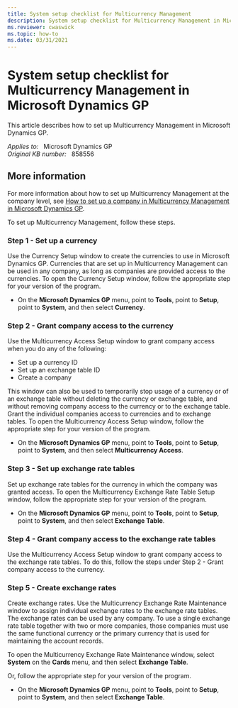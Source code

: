 ```yaml
---
title: System setup checklist for Multicurrency Management
description: System setup checklist for Multicurrency Management in Microsoft Dynamics GP.
ms.reviewer: cwaswick
ms.topic: how-to
ms.date: 03/31/2021
---
```

# System setup checklist for Multicurrency Management in Microsoft Dynamics GP

This article describes how to set up Multicurrency Management in Microsoft Dynamics GP.

_Applies to:_ &nbsp; Microsoft Dynamics GP  
_Original KB number:_ &nbsp; 858556

## More information

For more information about how to set up Multicurrency Management at the company level, see [How to set up a company in Multicurrency Management in Microsoft Dynamics GP](https://support.microsoft.com/topic/how-to-set-up-a-company-in-multicurrency-management-in-microsoft-dynamics-gp-95f2a996-cba7-3e64-7631-0381bbdda94b).

To set up Multicurrency Management, follow these steps.

### Step 1 - Set up a currency

Use the Currency Setup window to create the currencies to use in Microsoft Dynamics GP. Currencies that are set up in Multicurrency Management can be used in any company, as long as companies are provided access to the currencies. To open the Currency Setup window, follow the appropriate step for your version of the program.

- On the **Microsoft Dynamics GP** menu, point to **Tools**, point to **Setup**, point to **System**, and then select **Currency**.

### Step 2 - Grant company access to the currency

Use the Multicurrency Access Setup window to grant company access when you do any of the following:

- Set up a currency ID
- Set up an exchange table ID
- Create a company

This window can also be used to temporarily stop usage of a currency or of an exchange table without deleting the currency or exchange table, and without removing company access to the currency or to the exchange table. Grant the individual companies access to currencies and to exchange tables. To open the Multicurrency Access Setup window, follow the appropriate step for your version of the program.

- On the **Microsoft Dynamics GP** menu, point to **Tools**, point to **Setup**, point to **System**, and then select **Multicurrency Access**.

### Step 3 - Set up exchange rate tables

Set up exchange rate tables for the currency in which the company was granted access. To open the Multicurrency Exchange Rate Table Setup window, follow the appropriate step for your version of the program.

- On the **Microsoft Dynamics GP** menu, point to **Tools**, point to **Setup**, point to **System**, and then select **Exchange Table**.

### Step 4 - Grant company access to the exchange rate tables

Use the Multicurrency Access Setup window to grant company access to the exchange rate tables. To do this, follow the steps under Step 2 - Grant company access to the currency.

### Step 5 - Create exchange rates

Create exchange rates. Use the Multicurrency Exchange Rate Maintenance window to assign individual exchange rates to the exchange rate tables. The exchange rates can be used by any company. To use a single exchange rate table together with two or more companies, those companies must use the same functional currency or the primary currency that is used for maintaining the account records.

To open the Multicurrency Exchange Rate Maintenance window, select **System** on the **Cards** menu, and then select **Exchange Table**.

Or, follow the appropriate step for your version of the program.

- On the **Microsoft Dynamics GP** menu, point to **Tools**, point to **Setup**, point to **System**, and then select **Exchange Table**.
